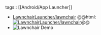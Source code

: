 tags:: [[Android/App Launcher]]

- [LawnchairLauncher/lawnchair](https://github.com/LawnchairLauncher/lawnchair)
  @@html: <a href="https://github.com/LawnchairLauncher/lawnchair/"><img src="https://github-readme-stats-astronomer.vercel.app/api/pin/?username=LawnchairLauncher&repo=lawnchair&theme=tokyonight" alt="LawnchairLauncher/lawnchair"/></a>@@
- ![Lawnchair Demo](https://github.com/LawnchairLauncher/lawnchair/raw/15-dev/docs/assets/device-frame.png)